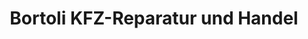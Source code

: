 ---
title: "Bortoli KFZ-Reparatur und Handel"
url: /am-ohmberg/bortoli-kfz-reparatur-und-handel/
shop: Autowerkstatt
---